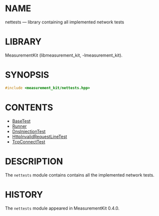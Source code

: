 # NAME
nettests &mdash; library containing all implemented network tests

# LIBRARY
MeasurementKit (libmeasurement_kit, -lmeasurement_kit).

# SYNOPSIS
```C++
#include <measurement_kit/nettests.hpp>
```

# CONTENTS
- [BaseTest](nettests/base_test.md)
- [Runner](nettests/runner.md)
- [DnsInjectionTest](nettests/dns_injection.md)
- [HttpInvalidRequestLineTest](nettests/http_invalid_request_line.md)
- [TcpConnectTest](nettests/tcp_connect.md)

# DESCRIPTION

The `nettests` module contains contains all the implemented network tests.

# HISTORY

The `nettests` module appeared in MeasurementKit 0.4.0.

